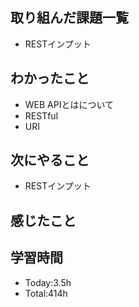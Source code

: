 ## 取り組んだ課題一覧
- RESTインプット
## わかったこと
- WEB APIとはについて
- RESTful
- URI
## 次にやること
- RESTインプット
## 感じたこと

  
## 学習時間
- Today:3.5h
- Total:414h
